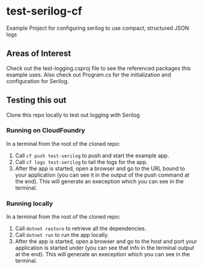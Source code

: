 # test-serilog-cf
Example Project for configuring serilog to use compact, structured JSON logs

## Areas of Interest
Check out the test-logging.csproj file to see the referenced packages this example uses.  Also check out Program.cs for the initialization and configuration for Serilog.

## Testing this out
Clone this repo locally to test out logging with Serilog

### Running on CloudFoundry
In a terminal from the root of the cloned repo:
1. Call `cf push test-serilog` to push and start the example app.
2. Call `cf logs test-serilog` to tail the logs for the app.
3. After the app is started, open a browser and go to the URL bound to your application (you can see it in the output of the push command at the end).  This will generate an exeception which you can see in the terminal.

### Running locally
In a terminal from the root of the cloned repo:
1. Call `dotnet restore` to retrieve all the dependencies.
2. Call `dotnet run` to run the app locally.
3. After the app is started, open a browser and go to the host and port your application is started under (you can see that info in the terminal output at the end).  This will generate an exeception which you can see in the terminal.
